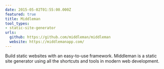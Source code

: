 ```yaml
---
date: 2015-05-02T01:55:00.000Z
featured: true
title: Middleman
tool_types:
- static-site-generator
urls:
  github: https://github.com/middleman/middleman
  website: https://middlemanapp.com/
---
```


Build static websites with an easy-to-use framework. Middleman is a static site generator using all the shortcuts and tools in modern web development.
